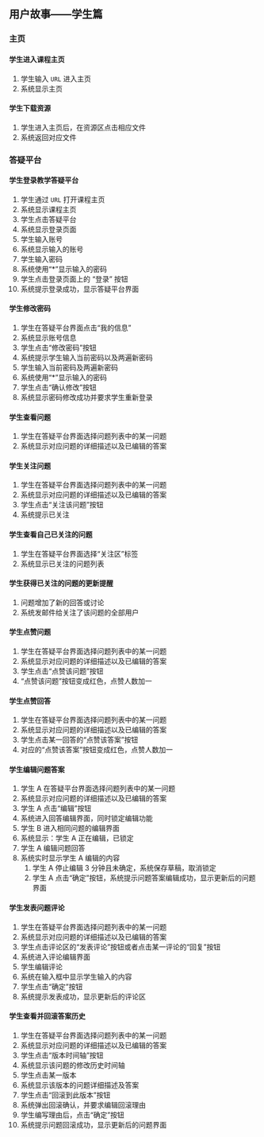 ## 用户故事——学生篇

### 主页

#### 学生进入课程主页

1. 学生输入 `URL` 进入主页
2. 系统显示主页

#### 学生下载资源

1. 学生进入主页后，在资源区点击相应文件
2. 系统返回对应文件

### 答疑平台

#### 学生登录教学答疑平台

1. 学生通过 `URL` 打开课程主页
2. 系统显示课程主页
3. 学生点击答疑平台
4. 系统显示登录页面
5. 学生输入账号
6. 系统显示输入的账号
7. 学生输入密码
8. 系统使用“*”显示输入的密码
9. 学生点击登录页面上的 “登录” 按钮
10. 系统提示登录成功，显示答疑平台界面

#### 学生修改密码

1. 学生在答疑平台界面点击“我的信息”
2. 系统显示账号信息
3. 学生点击“修改密码”按钮
4. 系统提示学生输入当前密码以及两遍新密码
5. 学生输入当前密码及两遍新密码
6. 系统使用“*”显示输入的密码
7. 学生点击“确认修改”按钮
8. 系统显示密码修改成功并要求学生重新登录

#### 学生查看问题

1. 学生在答疑平台界面选择问题列表中的某一问题
2. 系统显示对应问题的详细描述以及已编辑的答案

#### 学生关注问题

1. 学生在答疑平台界面选择问题列表中的某一问题
2. 系统显示对应问题的详细描述以及已编辑的答案
3. 学生点击“关注该问题”按钮
4. 系统提示已关注

#### 学生查看自己已关注的问题

1. 学生在答疑平台界面选择“关注区”标签
2. 系统显示已关注的问题列表

#### 学生获得已关注的问题的更新提醒

1. 问题增加了新的回答或讨论
2. 系统发邮件给关注了该问题的全部用户

#### 学生点赞问题

1. 学生在答疑平台界面选择问题列表中的某一问题
2. 系统显示对应问题的详细描述以及已编辑的答案
3. 学生点击“点赞该问题”按钮
4. “点赞该问题”按钮变成红色，点赞人数加一

#### 学生点赞回答

1. 学生在答疑平台界面选择问题列表中的某一问题
2. 系统显示对应问题的详细描述以及已编辑的答案
3. 学生点击某一回答的“点赞该答案”按钮
4. 对应的“点赞该答案”按钮变成红色，点赞人数加一

#### 学生编辑问题答案

1. 学生 A 在答疑平台界面选择问题列表中的某一问题
2. 系统显示对应问题的详细描述以及已编辑的答案
3. 学生 A 点击“编辑”按钮
4. 系统进入回答编辑界面，同时锁定编辑功能
5. 学生 B 进入相同问题的编辑界面
6. 系统显示：学生 A 正在编辑，已锁定
7. 学生 A 编辑问题回答
8. 系统实时显示学生 A 编辑的内容
   1. 学生 A 停止编辑 3 分钟且未确定，系统保存草稿，取消锁定
   2. 学生 A 点击“确定”按钮，系统提示问题答案编辑成功，显示更新后的问题界面

#### 学生发表问题评论

1. 学生在答疑平台界面选择问题列表中的某一问题
2. 系统显示对应问题的详细描述以及已编辑的答案
3. 学生点击评论区的“发表评论”按钮或者点击某一评论的“回复”按钮
4. 系统进入评论编辑界面
5. 学生编辑评论
6. 系统在输入框中显示学生输入的内容
7. 学生点击“确定”按钮
8. 系统提示发表成功，显示更新后的评论区

#### 学生查看并回滚答案历史

1. 学生在答疑平台界面选择问题列表中的某一问题
2. 系统显示对应问题的详细描述以及已编辑的答案
3. 学生点击“版本时间轴”按钮
4. 系统显示该问题的修改历史时间轴
5. 学生点击某一版本
6. 系统显示该版本的问题详细描述及答案
7. 学生点击“回滚到此版本”按钮
8. 系统弹出回滚确认，并要求编辑回滚理由
9. 学生编写理由后，点击“确定”按钮
10. 系统提示问题回滚成功，显示更新后的问题界面
